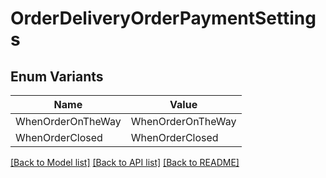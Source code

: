 # OrderDeliveryOrderPaymentSettings

## Enum Variants

| Name | Value |
|---- | -----|
| WhenOrderOnTheWay | WhenOrderOnTheWay |
| WhenOrderClosed | WhenOrderClosed |


[[Back to Model list]](../README.md#documentation-for-models) [[Back to API list]](../README.md#documentation-for-api-endpoints) [[Back to README]](../README.md)


